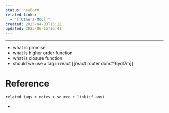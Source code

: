 ```yaml
---
status: newBorn
related-links:
  - "[[Others-MOC]]"
created: 2025-04-03T15:12
updated: 2025-06-15T16:41
---
```

---

- what is promise
- what is higher order function
- what is closure function
- should we use `a` tag in react [[react router dom#^6ydl7m]]


# Reference
`related tags + notes + source + link(if any)`
 

- 